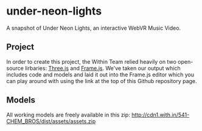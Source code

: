 # under-neon-lights
A snapshot of Under Neon Lights, an interactive WebVR Music Video.

## Project
In order to create this project, the Within Team relied heavily on two open-source lirbaries: [Three.js](http://threejs.org) and [Frame.js](https://github.com/mrdoob/frame.js). We've taken our output which includes code and models and laid it out into the Frame.js editor which you can play around with using the link at the top of this Github repository page.

## Models
All working models are freely available in this zip: http://cdn1.with.in/541-CHEM_BROS/dist/assets/assets.zip
